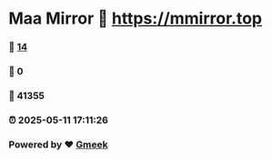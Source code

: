 # Maa Mirror :link: https://mmirror.top 
### :page_facing_up: [14](https://mmirror.top/tag.html) 
### :speech_balloon: 0 
### :hibiscus: 41355 
### :alarm_clock: 2025-05-11 17:11:26 
### Powered by :heart: [Gmeek](https://github.com/Meekdai/Gmeek)
